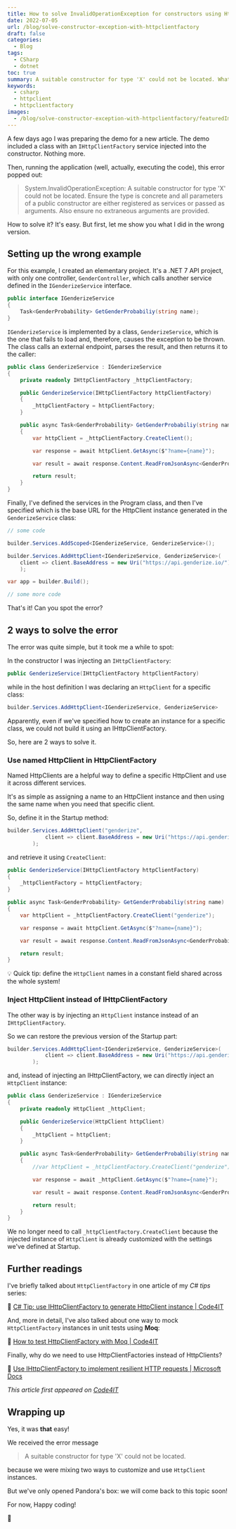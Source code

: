 ```yaml
---
title: How to solve InvalidOperationException for constructors using HttpClientFactory in C#
date: 2022-07-05
url: /blog/solve-constructor-exception-with-httpclientfactory
draft: false
categories:
  - Blog
tags:
  - CSharp
  - dotnet
toc: true
summary: A suitable constructor for type 'X' could not be located. What a strange error message! Luckily it's easy to solve.
keywords:
  - csharp
  - httpclient
  - httpclientfactory
images:
  - /blog/solve-constructor-exception-with-httpclientfactory/featuredImage.png
---
```


A few days ago I was preparing the demo for a new article. The demo included a class with an `IHttpClientFactory` service injected into the constructor. Nothing more.

Then, running the application (well, actually, executing the code), this error popped out:

> System.InvalidOperationException: A suitable constructor for type 'X' could not be located. Ensure the type is concrete and all parameters of a public constructor are either registered as services or passed as arguments. Also ensure no extraneous arguments are provided.

How to solve it? It's easy. But first, let me show you what I did in the wrong version.

## Setting up the wrong example

For this example, I created an elementary project.
It's a .NET 7 API project, with only one controller, `GenderController`, which calls another service defined in the `IGenderizeService` interface.

```cs
public interface IGenderizeService
{
    Task<GenderProbability> GetGenderProbabiliy(string name);
}
```

`IGenderizeService` is implemented by a class, `GenderizeService`, which is the one that fails to load and, therefore, causes the exception to be thrown. The class calls an external endpoint, parses the result, and then returns it to the caller:

```cs
public class GenderizeService : IGenderizeService
{
    private readonly IHttpClientFactory _httpClientFactory;

    public GenderizeService(IHttpClientFactory httpClientFactory)
    {
        _httpClientFactory = httpClientFactory;
    }

    public async Task<GenderProbability> GetGenderProbabiliy(string name)
    {
        var httpClient = _httpClientFactory.CreateClient();

        var response = await httpClient.GetAsync($"?name={name}");

        var result = await response.Content.ReadFromJsonAsync<GenderProbability>();

        return result;
    }
}
```

Finally, I've defined the services in the Program class, and then I've specified which is the base URL for the HttpClient instance generated in the `GenderizeService` class:

```cs
// some code

builder.Services.AddScoped<IGenderizeService, GenderizeService>();

builder.Services.AddHttpClient<IGenderizeService, GenderizeService>(
    client => client.BaseAddress = new Uri("https://api.genderize.io/")
    );

var app = builder.Build();

// some more code
```

That's it! Can you spot the error?

## 2 ways to solve the error

The error was quite simple, but it took me a while to spot:

In the constructor I was injecting an `IHttpClientFactory`:

```cs
public GenderizeService(IHttpClientFactory httpClientFactory)
```

while in the host definition I was declaring an `HttpClient` for a specific class:

```cs
builder.Services.AddHttpClient<IGenderizeService, GenderizeService>
```

Apparently, even if we've specified how to create an instance for a specific class, we could not build it using an IHttpClientFactory.

So, here are 2 ways to solve it.

### Use named HttpClient in HttpClientFactory

Named HttpClients are a helpful way to define a specific HttpClient and use it across different services.

It's as simple as assigning a name to an HttpClient instance and then using the same name when you need that specific client.

So, define it in the Startup method:

```cs
builder.Services.AddHttpClient("genderize",
            client => client.BaseAddress = new Uri("https://api.genderize.io/")
        );
```

and retrieve it using `CreateClient`:

```cs
public GenderizeService(IHttpClientFactory httpClientFactory)
{
    _httpClientFactory = httpClientFactory;
}

public async Task<GenderProbability> GetGenderProbabiliy(string name)
{
    var httpClient = _httpClientFactory.CreateClient("genderize");

    var response = await httpClient.GetAsync($"?name={name}");

    var result = await response.Content.ReadFromJsonAsync<GenderProbability>();

    return result;
}
```

💡 Quick tip: define the `HttpClient` names in a constant field shared across the whole system!

### Inject HttpClient instead of IHttpClientFactory

The other way is by injecting an `HttpClient` instance instead of an `IHttpClientFactory`.

So we can restore the previous version of the Startup part:

```cs
builder.Services.AddHttpClient<IGenderizeService, GenderizeService>(
            client => client.BaseAddress = new Uri("https://api.genderize.io/")
        );
```

and, instead of injecting an IHttpClientFactory, we can directly inject an `HttpClient` instance:

```cs
public class GenderizeService : IGenderizeService
{
    private readonly HttpClient _httpClient;

    public GenderizeService(HttpClient httpClient)
    {
        _httpClient = httpClient;
    }

    public async Task<GenderProbability> GetGenderProbabiliy(string name)
    {
        //var httpClient = _httpClientFactory.CreateClient("genderize");

        var response = await _httpClient.GetAsync($"?name={name}");

        var result = await response.Content.ReadFromJsonAsync<GenderProbability>();

        return result;
    }
}
```

We no longer need to call `_httpClientFactory.CreateClient` because the injected instance of `HttpClient` is already customized with the settings we've defined at Startup.

## Further readings

I've briefly talked about `HttpClientFactory` in one article of my _C# tips_ series:

🔗 [C# Tip: use IHttpClientFactory to generate HttpClient instance | Code4IT](https://www.code4it.dev/csharptips/use-httpclientfactory-instead-of-httpclient)

And, more in detail, I've also talked about one way to mock `HttpClientFactory` instances in unit tests using **Moq**:

🔗 [How to test HttpClientFactory with Moq | Code4IT](https://www.code4it.dev/blog/testing-httpclientfactory-moq)

Finally, why do we need to use HttpClientFactories instead of HttpClients?

🔗 [Use IHttpClientFactory to implement resilient HTTP requests | Microsoft Docs](https://docs.microsoft.com/en-us/dotnet/architecture/microservices/implement-resilient-applications/use-httpclientfactory-to-implement-resilient-http-requests?wt.mc_id=DT-MVP-5005077)

_This article first appeared on [Code4IT](https://www.code4it.dev/)_

## Wrapping up

Yes, it was **that** easy!

We received the error message

> A suitable constructor for type 'X' could not be located.

because we were mixing two ways to customize and use `HttpClient` instances.

But we've only opened Pandora's box: we will come back to this topic soon!

For now, Happy coding!

🐧
